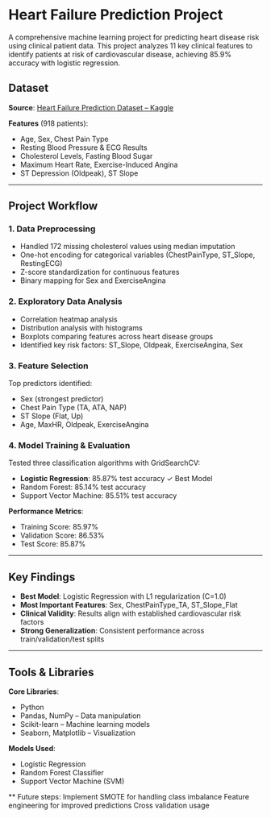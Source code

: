 # Heart Failure Prediction Project

A comprehensive machine learning project for predicting heart disease risk using clinical patient data. This project analyzes 11 key clinical features to identify patients at risk of cardiovascular disease, achieving 85.9% accuracy with logistic regression.

## Dataset

**Source**: [Heart Failure Prediction Dataset – Kaggle](https://www.kaggle.com/datasets/fedesoriano/heart-failure-prediction)

**Features** (918 patients):
- Age, Sex, Chest Pain Type
- Resting Blood Pressure & ECG Results
- Cholesterol Levels, Fasting Blood Sugar
- Maximum Heart Rate, Exercise-Induced Angina
- ST Depression (Oldpeak), ST Slope

---

## Project Workflow

### 1. Data Preprocessing
- Handled 172 missing cholesterol values using median imputation
- One-hot encoding for categorical variables (ChestPainType, ST_Slope, RestingECG)
- Z-score standardization for continuous features
- Binary mapping for Sex and ExerciseAngina

### 2. Exploratory Data Analysis
- Correlation heatmap analysis
- Distribution analysis with histograms
- Boxplots comparing features across heart disease groups
- Identified key risk factors: ST_Slope, Oldpeak, ExerciseAngina, Sex

### 3. Feature Selection
Top predictors identified:
- Sex (strongest predictor)
- Chest Pain Type (TA, ATA, NAP)
- ST Slope (Flat, Up)
- Age, MaxHR, Oldpeak, ExerciseAngina

### 4. Model Training & Evaluation
Tested three classification algorithms with GridSearchCV:
- **Logistic Regression**: 85.87% test accuracy ✓ Best Model
- Random Forest: 85.14% test accuracy
- Support Vector Machine: 85.51% test accuracy

**Performance Metrics**:
- Training Score: 85.97%
- Validation Score: 86.53%
- Test Score: 85.87%

---

## Key Findings

- **Best Model**: Logistic Regression with L1 regularization (C=1.0)
- **Most Important Features**: Sex, ChestPainType_TA, ST_Slope_Flat
- **Clinical Validity**: Results align with established cardiovascular risk factors
- **Strong Generalization**: Consistent performance across train/validation/test splits

---

## Tools & Libraries

**Core Libraries**:
- Python
- Pandas, NumPy – Data manipulation
- Scikit-learn – Machine learning models
- Seaborn, Matplotlib – Visualization

**Models Used**:
- Logistic Regression
- Random Forest Classifier
- Support Vector Machine (SVM)

** Future steps:
Implement SMOTE for handling class imbalance
Feature engineering for improved predictions
Cross validation usage

